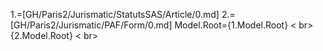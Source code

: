 1.=[GH/Paris2/Jurismatic/StatutsSAS/Article/0.md]
2.=[GH/Paris2/Jurismatic/PAF/Form/0.md]
Model.Root={1.Model.Root} < br> {2.Model.Root} < br> 